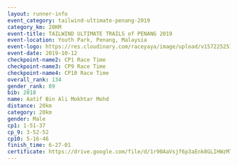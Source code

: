 ```yaml
---
layout: runner-info 
event_category: tailwind-ultimate-penang-2019 
category_km: 20KM 
event-title: TAILWIND ULTIMATE TRAILS of PENANG 2019 
event-location: Youth Park, Penang, Malaysia 
event-logo: https://res.cloudinary.com/raceyaya/image/upload/v1572252513/logo/utop-2019_h9tzys.jpg 
event-date: 2019-10-12 
checkpoint-name2: CP1 Race Time 
checkpoint-name3: CP9 Race Time 
checkpoint-name4: CP10 Race Time 
overall_rank: 134
gender_rank: 89
bib: 2018
name: Aatif Bin Ali Mokhtar Mohd
distance: 20km
category: 20km
gender: Male
cp1: 1-51-37
cp_9: 3-52-52
cp10: 5-16-46
finish_time: 6-27-01
certificate: https://drive.google.com/file/d/1r90AaVsjf6p3aEnk8GLIHWzMlNHnE6IA/view?usp=sharing
---
```

